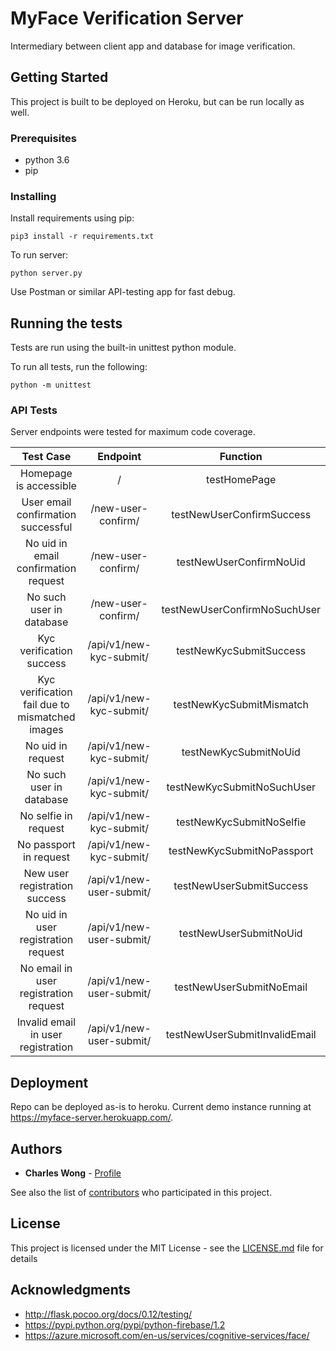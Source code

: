 # MyFace Verification Server

Intermediary between client app and database for image verification.
## Getting Started

This project is built to be deployed on Heroku, but can be run locally as well.
### Prerequisites

* python 3.6
* pip

### Installing

Install requirements using pip:

```
pip3 install -r requirements.txt
```

To run server:

```
python server.py
```

Use Postman or similar API-testing app for fast debug.

## Running the tests

Tests are run using the built-in unittest python module.

To run all tests, run the following:
```
python -m unittest
```

### API Tests

Server endpoints were tested for maximum code coverage.

**Test Case**|**Endpoint**|**Function**
:-----:|:-----:|:-----:
Homepage is accessible|/|testHomePage
User email confirmation successful|/new-user-confirm/|testNewUserConfirmSuccess
No uid in email confirmation request|/new-user-confirm/|testNewUserConfirmNoUid
No such user in database|/new-user-confirm/|testNewUserConfirmNoSuchUser
Kyc verification success|/api/v1/new-kyc-submit/|testNewKycSubmitSuccess
Kyc verification fail due to mismatched images|/api/v1/new-kyc-submit/|testNewKycSubmitMismatch
No uid in request|/api/v1/new-kyc-submit/|testNewKycSubmitNoUid
No such user in database|/api/v1/new-kyc-submit/|testNewKycSubmitNoSuchUser
No selfie in request|/api/v1/new-kyc-submit/|testNewKycSubmitNoSelfie
No passport in request|/api/v1/new-kyc-submit/|testNewKycSubmitNoPassport
New user registration success|/api/v1/new-user-submit/|testNewUserSubmitSuccess
No uid in user registration request|/api/v1/new-user-submit/|testNewUserSubmitNoUid
No email in user registration request|/api/v1/new-user-submit/|testNewUserSubmitNoEmail
Invalid email in user registration|/api/v1/new-user-submit/|testNewUserSubmitInvalidEmail

## Deployment

Repo can be deployed as-is to heroku.
Current demo instance running at https://myface-server.herokuapp.com/.

## Authors

* **Charles Wong** - [Profile](https://github.com/charleswongzx)

See also the list of [contributors](https://github.com/orgs/myFace-KYC/people) who participated in this project.

## License

This project is licensed under the MIT License - see the [LICENSE.md](LICENSE.md) file for details

## Acknowledgments

* http://flask.pocoo.org/docs/0.12/testing/
* https://pypi.python.org/pypi/python-firebase/1.2
* https://azure.microsoft.com/en-us/services/cognitive-services/face/
